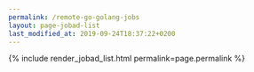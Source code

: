 ```yaml
---
permalink: /remote-go-golang-jobs
layout: page-jobad-list
last_modified_at: 2019-09-24T18:37:22+0200
---
```

{% include render_jobad_list.html permalink=page.permalink %}

